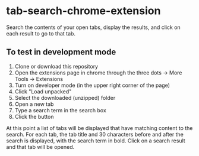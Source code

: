 # tab-search-chrome-extension

Search the contents of your open tabs, display the results, and click on each result to go to that tab.

## To test in development mode

1. Clone or download this repository
1. Open the extensions page in chrome through the three dots -> More Tools -> Extensions
1. Turn on developer mode (in the upper right corner of the page)
1. Click "Load unpacked"
1. Select the downloaded (unzipped) folder
1. Open a new tab
1. Type a search term in the search box
1. Click the button

At this point a list of tabs will be displayed that have matching content to the search. For each tab, the tab title and 30 characters before and after the search is displayed, with the search term in bold. Click on a search result and that tab will be opened.
